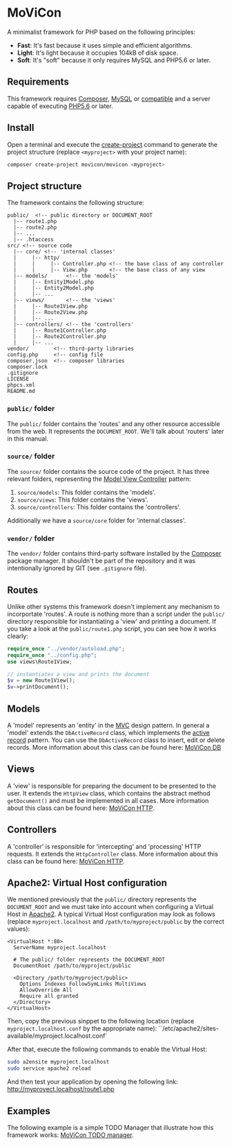 # MoViCon

A minimalist framework for PHP based on the following principles:

  * **Fast**: It's fast because it uses simple and efficient algorithms.
  * **Light**: It's light because it occupies 104kB of disk space.
  * **Soft**: It's "soft" because it only requires MySQL and PHP5.6 or later.

## Requirements

This framework requires [Composer](https://getcomposer.org/), [MySQL](https://www.mysql.com/) or [compatible](https://mariadb.org/) and a server capable of executing [PHP5.6](http://php.net/downloads.php) or later.

## Install

Open a terminal and execute the [create-project](https://getcomposer.org/doc/03-cli.md#create-project) command to generate the project structure (replace `<myproject>` with your project name):
```bash
composer create-project movicon/movicon <myproject>
```

## Project structure

The framework contains the following structure:

```text
public/  <!-- public directory or DOCUMENT_ROOT
  |-- route1.php
  |-- route2.php
  |-- ...
  |-- .htaccess
src/ <!-- source code
  |-- core/ <!-- 'internal classes'
  |     |-- http/
  |     |     |-- Controller.php <!-- the base class of any controller
  |     |     |-- View.php       <!-- the base class of any view
  |-- models/      <!-- the 'models'
  |     |-- Entity1Model.php
  |     |-- Entity2Model.php
  |     |-- ...
  |-- views/       <!-- the 'views'
  |     |-- Route1View.php
  |     |-- Route2View.php
  |     |-- ...
  |-- controllers/ <!-- the 'controllers'
  |     |-- Route1Controller.php
  |     |-- Route2Controller.php
  |     |-- ...
vendor/        <!-- third-party libraries
config.php     <!-- config file
composer.json  <!-- composer libraries
composer.lock
.gitignore
LICENSE
phpcs.xml
README.md
```

### `public/` folder

The `public/` folder contains the 'routes' and any other resource accessible from the web. It represents the `DOCUMENT_ROOT`. We'll talk about 'routers' later in this manual.

### `source/` folder

The `source/` folder contains the source code of the project. It has three relevant folders, representing the [Model View Controller](https://en.wikipedia.org/wiki/Model%E2%80%93view%E2%80%93controller) pattern:

 1. `source/models`: This folder contains the 'models'.
 2. `source/views`: This folder contains the 'views'.
 3. `source/controllers`: This folder contains the 'controllers'.

Additionally we have a `source/core` folder for 'internal classes'.

### `vendor/` folder

The `vendor/` folder contains third-party software installed by the [Composer](https://getcomposer.org/) package manager. It shouldn't be part of the repository and it was intentionally ignored by GIT (see `.gitignore` file).

## Routes

Unlike other systems this framework doesn't implement any mechanism to incorportate 'routes'. A route is nothing more than a script under the `public/` directory responsible for instantiating a 'view' and printing a document. If you take a look at the `public/route1.php` script, you can see how it works clearly:

```php
require_once "../vendor/autoload.php";
require_once "../config.php";
use views\Route1View;

// instantiates a view and prints the document
$v = new Route1View();
$v->printDocument();
```

## Models

A 'model' represents an 'entity' in the [MVC](https://en.wikipedia.org/wiki/Model%E2%80%93view%E2%80%93controller) design pattern. In general a 'model' extends the `DbActiveRecord` class, which implements the [active record](https://en.wikipedia.org/wiki/Active_record_pattern) pattern. You can use the `DbActiveRecord` class to insert, edit or delete records. More information about this class can be found here: [MoViCon DB](https://github.com/movicon/movicon-db)

## Views

A 'view' is responsible for preparing the document to be presented to the user. It extends the `HttpView` class, which contains the abstract method `getDocument()` and must be implemented in all cases. More information about this class can be found here: [MoViCon HTTP](https://github.com/movicon/movicon-http).

## Controllers

A 'controller' is responsible for 'intercepting' and 'processing' HTTP requests. It extends the `HttpController` class. More information about this class can be found here: [MoViCon HTTP](https://github.com/movicon/movicon-http).

## Apache2: Virtual Host configuration

We mentioned previously that the `public/` directory represents the `DOCUMENT_ROOT` and we must take into account when configuring a Virtual Host in [Apache2](https://httpd.apache.org/). A typical Virtual Host configuration may look as follows (replace `myproject.localhost` and `/path/to/myproject/public` by the correct values):

```text
<VirtualHost *:80>
  ServerName myproject.localhost

  # The public/ folder represents the DOCUMENT_ROOT
  DocumentRoot /path/to/myproject/public

  <Directory /path/to/myproject/public>
    Options Indexes FollowSymLinks MultiViews
    AllowOverride All
    Require all granted
  </Directory>
</VirtualHost>
```

Then, copy the previous sinppet to the following location (replace `myproject.localhost.conf` by the appropriate name):  ``/etc/apache2/sites-available/myproject.localhost.conf`


After that, execute the following commands to enable the Virtual Host:
```bash
sudo a2ensite myproject.localhost
sudo service apache2 reload
```

And then test your application by opening the following link: http://myproyect.localhost/route1.php

## Examples

The following example is a simple TODO Manager that illustrate how this framework works: [MoViCon TODO manager](https://github.com/movicon/movicon-example).
